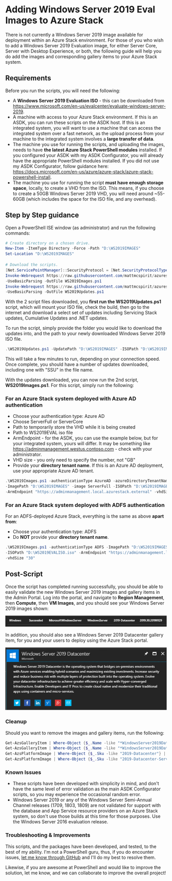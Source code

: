 Adding Windows Server 2019 Eval Images to Azure Stack
==============
There is not currently a Windows Server 2019 image available for deployment within an Azure Stack environment. For those of you who wish to add a Windows Server 2019 Evaluation image, for either Server Core, Server with Desktop Experience, or both, the following guide will help you do add the images and corresponding gallery items to your Azure Stack system.

Requirements
-----------
Before you run the scripts, you will need the following:

* A **Windows Server 2019 Evaluation ISO** - this can be downloaded from https://www.microsoft.com/en-us/evalcenter/evaluate-windows-server-2019.
* A machine with access to your Azure Stack environment. If this is an ASDK, you can run these scripts on the ASDK host. If this is an integrated system, you will want to use a machine that can access the integrated system over a fast network, as the upload process from your machine to the integrated system involves a **large transfer of data**.
* The machine you use for running the scripts, and uploading the images, needs to have **the latest Azure Stack PowerShell modules** installed. If you configured your ASDK with my ASDK Configurator, you will already have the appropriate PowerShell modules installed. If you did not use my ASDK Configurator, follow guidance here: https://docs.microsoft.com/en-us/azure/azure-stack/azure-stack-powershell-install.
* The machine you use for running the script **must have enough storage space**, locally, to create a VHD from the ISO. This means, if you choose to create a 50GB Windows Server 2019 VHD, you will need around ~55-60GB (which includes the space for the ISO file, and any overhead).

Step by Step guidance
-----------
Open a PowerShell ISE window (as administrator) and run the following commands:

```powershell
# Create directory on a chosen drive.
New-Item -ItemType Directory -Force -Path "D:\WS2019IMAGES"
Set-Location "D:\WS2019IMAGES"

# Download the scripts.
[Net.ServicePointManager]::SecurityProtocol = [Net.SecurityProtocolType]::Tls12
Invoke-Webrequest https://raw.githubusercontent.com/mattmcspirit/azurestack/master/deployment/packages/WindowsServer/AddWS2019/WS2019Images.ps1 `
-UseBasicParsing -OutFile WS2019Images.ps1
Invoke-Webrequest https://raw.githubusercontent.com/mattmcspirit/azurestack/master/deployment/packages/WindowsServer/AddWS2019/WS2019Updates.ps1 `
-UseBasicParsing -OutFile WS2019Updates.ps1
```

With the 2 script files downloaded, you **first run the WS2019Updates.ps1** script, which will mount your ISO file, check the build, then go to the internet and download a select set of updates including Servicing Stack updates, Cumulative Updates and .NET updates.

To run the script, simply provide the folder you would like to download the updates into, and the path to your newly downloaded Windows Server 2019 ISO file.

```powershell
.\WS2019Updates.ps1 -UpdatePath "D:\WS2019IMAGES" -ISOPath "D:\WS2019IMAGES\WS2019EVAL.iso"
```

This will take a few minutes to run, depending on your connection speed.  Once complete, you should have a number of updates downloaded, including one with "SSU" in the file name.

With the updates downloaded, you can now run the 2nd script, **WS2019Images.ps1**. For this script, simply run the following:

### For an Azure Stack system deployed with Azure AD authentication ###

* Choose your authentication type: Azure AD
* Choose ServerFull or ServerCore
* Path to temporarily store the VHD while it is being created
* Path to WS2019EVAL iso file
* ArmEndpoint - for the ASDK, you can use the example below, but for your integrated system, yours will differ. It may be something like https://adminmanagement.westus.contoso.com - check with your administrator.
* VHD size - you only need to specify the number, not "GB"
* Provide your **directory tenant name**. If this is an Azure AD deployment, use your appropriate Azure AD tenant.

```powershell
.\WS2019Images.ps1 -authenticationType AzureAD -azureDirectoryTenantName "contoso.onmicrosoft.com" `
-ImagePath "D:\WS2019IMAGES" -image ServerFull -ISOPath "D:\WS2019IMAGES\WS2019EVAL.iso" `
-ArmEndpoint "https://adminmanagement.local.azurestack.external" -vhdSize "30"
```

### For an Azure Stack system deployed with ADFS authentication ###

For an ADFS-deployed Azure Stack, everything is the same as above **apart from**:

* Choose your authentication type: ADFS
* Do **NOT** provide your **directory tenant name**.

```powershell
.\WS2019Images.ps1 -authenticationType ADFS -ImagePath "D:\WS2019IMAGES\WS2019EVAL.iso" -image ServerFull `
-ISOPath "D:\WS2019EVALISO.iso" -ArmEndpoint "https://adminmanagement.local.azurestack.external" `
-vhdSize "30"
```

Post-Script
-----------
Once the script has completed running successfully, you should be able to easily validate the new Windows Server 2019 images and gallery items in the Admin Portal. Log into the portal, and navigate to **Region Management**, then **Compute**, then **VM Images**, and you should see your Windows Server 2019 images shown:

![WS2019Image](</deployment/offline/media/WS2019Image.png>)

In addition, you should also see a Windows Server 2019 Datacenter gallery item, for you and your users to deploy using the Azure Stack portal.

![WS2019gallery](</deployment/offline/media/WS2019gallery.png>)

### Cleanup
Should you want to remove the images and gallery items, run the following:

```powershell
Get-AzsGalleryItem | Where-Object {$_.Name -like "*WindowsServer2019Datacenter-ARM*"} | Remove-AzsGalleryItem -Confirm:$true
Get-AzsGalleryItem | Where-Object {$_.Name -like "*WindowsServer2019DatacenterServerCore-ARM*"} | Remove-AzsGalleryItem -Confirm:$true
Get-AzsPlatformImage | Where-Object {$_.Sku -like "2019-Datacenter"} | Remove-AzsPlatformImage -Confirm:$true
Get-AzsPlatformImage | Where-Object {$_.Sku -like "2019-Datacenter-Server-Core"} | Remove-AzsPlatformImage -Confirm:$true
```

### Known Issues
* These scripts have been developed with simplicity in mind, and don't have the same level of error validation as the main ASDK Configurator scripts, so you may experience the occasional random error.
* Windows Server 2019 or any of the Windows Server Semi-Annual Channel releases (1709, 1803, 1809) are not validated for support with the database and App Service resource providers on an Azure Stack system, so don't use those builds at this time for those purposes. Use the Windows Server 2016 evaluation release.

### Troubleshooting & Improvements
This scripts, and the packages have been developed, and tested, to the best of my ability.  I'm not a PowerShell guru, thus, if you do encounter issues, [let me know through GitHub](<../../issues>) and I'll do my best to resolve them.

Likewise, if you are awesome at PowerShell and would like to improve the solution, let me know, and we can collaborate to improve the overall project!
